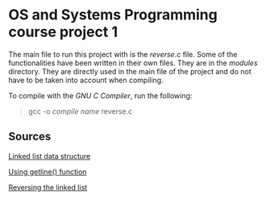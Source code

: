 # OS and Systems Programming course project 1

The main file to run this project with is the *reverse.c* file. Some of the functionalities
have been written in their own files. They are in the *modules* directory. They are directly
used in the main file of the project and do not have to be taken into account when compiling.

To compile with the *GNU C Compiler*, run the following:

>gcc -o *compile name* reverse.c

Sources
---
[Linked list data structure](https://www.cprogramming.com/tutorial/c/lesson15.html)

[Using getline() function](https://c-for-dummies.com/blog/?p=1112)

[Reversing the linked list](https://www.geeksforgeeks.org/reverse-a-linked-list/)
